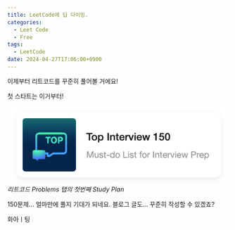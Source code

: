```yaml
---
title: LeetCode에 딥 다이빙.
categories:
  - Leet Code
  - Free
tags:
  - LeetCode
date: 2024-04-27T17:06:00+0900
---
```


이제부터 리트코드를 꾸준히 풀어볼 거에요!

첫 스타트는 이거부터!

![image](/assets/img/2024-04-27-leetcode-start/Pasted-image-20240427202703.png)
_리트코드 Problems 탭의 첫번째 Study Plan_

150문제... 얼마만에 풀지 기대가 되네요.
블로그 글도... 꾸준히 작성할 수 있겠죠?

화아ㅣ팅